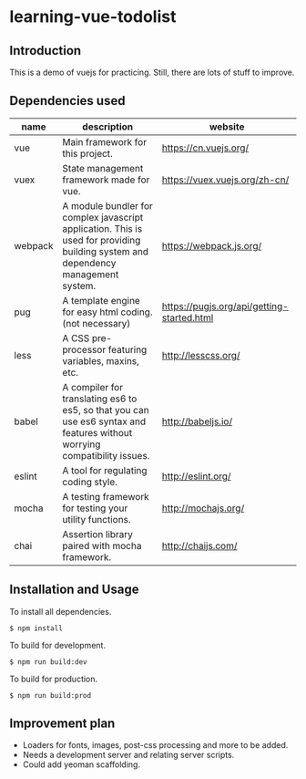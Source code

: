 # learning-vue-todolist
## Introduction
This is a demo of vuejs for practicing. Still, there are lots of stuff to improve.

## Dependencies used
|     name       |   description   |      website  |
|----------------|-------------------|----------------------|
|     vue       |         Main framework for this project.       |   https://cn.vuejs.org/ |
|     vuex      |         State management framework made for vue.  |  https://vuex.vuejs.org/zh-cn/ |
|     webpack   |    A module bundler for complex javascript application. This is used for providing building system and dependency management system. |    https://webpack.js.org/    |
|     pug       |   A template engine for easy html coding.(not necessary)  |         https://pugjs.org/api/getting-started.html         |                         
|     less      |   A CSS pre-processor featuring variables, maxins, etc. |     http://lesscss.org/     |
|     babel     |   A compiler for translating es6 to es5, so that you can use es6 syntax and features without worrying compatibility issues. |    http://babeljs.io/     |
|     eslint    |  A tool for regulating coding style. |     http://eslint.org/    |
|     mocha     |  A testing framework for testing your utility functions. |    http://mochajs.org/    |
|     chai      |  Assertion library paired with mocha framework.    |     http://chaijs.com/  |


## Installation and Usage
To install all dependencies.

 `$ npm install`

To build for development.
 
 `$ npm run build:dev`
 
To build for production.
 
 `$ npm run build:prod`

## Improvement plan
+ Loaders for fonts, images, post-css processing and more to be added.
+ Needs a development server and relating server scripts.
+ Could add yeoman scaffolding.
